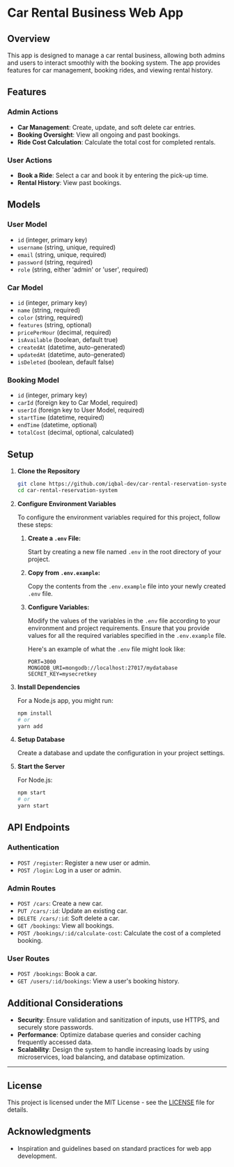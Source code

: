 # Car Rental Business Web App

## Overview

This app is designed to manage a car rental business, allowing both admins and users to interact smoothly with the booking system. The app provides features for car management, booking rides, and viewing rental history.

## Features

### Admin Actions

- **Car Management**: Create, update, and soft delete car entries.
- **Booking Oversight**: View all ongoing and past bookings.
- **Ride Cost Calculation**: Calculate the total cost for completed rentals.

### User Actions

- **Book a Ride**: Select a car and book it by entering the pick-up time.
- **Rental History**: View past bookings.

## Models

### User Model

- `id` (integer, primary key)
- `username` (string, unique, required)
- `email` (string, unique, required)
- `password` (string, required)
- `role` (string, either 'admin' or 'user', required)

### Car Model

- `id` (integer, primary key)
- `name` (string, required)
- `color` (string, required)
- `features` (string, optional)
- `pricePerHour` (decimal, required)
- `isAvailable` (boolean, default true)
- `createdAt` (datetime, auto-generated)
- `updatedAt` (datetime, auto-generated)
- `isDeleted` (boolean, default false)

### Booking Model

- `id` (integer, primary key)
- `carId` (foreign key to Car Model, required)
- `userId` (foreign key to User Model, required)
- `startTime` (datetime, required)
- `endTime` (datetime, optional)
- `totalCost` (decimal, optional, calculated)

## Setup

1. **Clone the Repository**

    ```bash
    git clone https://github.com/iqbal-dev/car-rental-reservation-system.git
    cd car-rental-reservation-system
    ```

2. **Configure Environment Variables**

    To configure the environment variables required for this project, follow these steps:

    1. **Create a `.env` File:**

        Start by creating a new file named `.env` in the root directory of your project.

    2. **Copy from `.env.example`:**

        Copy the contents from the `.env.example` file into your newly created `.env` file.

    3. **Configure Variables:**

        Modify the values of the variables in the `.env` file according to your environment and project requirements. Ensure that you provide values for all the required variables specified in the `.env.example` file.

        Here's an example of what the `.env` file might look like:

        ```plaintext
        PORT=3000
        MONGODB_URI=mongodb://localhost:27017/mydatabase
        SECRET_KEY=mysecretkey
        ```

3. **Install Dependencies**

    For a Node.js app, you might run:

    ```bash
    npm install
    # or
    yarn add
    ```

4. **Setup Database**

    Create a database and update the configuration in your project settings.

5. **Start the Server**

    For Node.js:

    ```bash
    npm start
    # or
    yarn start
    ```

## API Endpoints

### Authentication

- `POST /register`: Register a new user or admin.
- `POST /login`: Log in a user or admin.

### Admin Routes

- `POST /cars`: Create a new car.
- `PUT /cars/:id`: Update an existing car.
- `DELETE /cars/:id`: Soft delete a car.
- `GET /bookings`: View all bookings.
- `POST /bookings/:id/calculate-cost`: Calculate the cost of a completed booking.

### User Routes

- `POST /bookings`: Book a car.
- `GET /users/:id/bookings`: View a user's booking history.

## Additional Considerations

- **Security**: Ensure validation and sanitization of inputs, use HTTPS, and securely store passwords.
- **Performance**: Optimize database queries and consider caching frequently accessed data.
- **Scalability**: Design the system to handle increasing loads by using microservices, load balancing, and database optimization.

---

## License

This project is licensed under the MIT License - see the [LICENSE](LICENSE) file for details.

## Acknowledgments

- Inspiration and guidelines based on standard practices for web app development.
